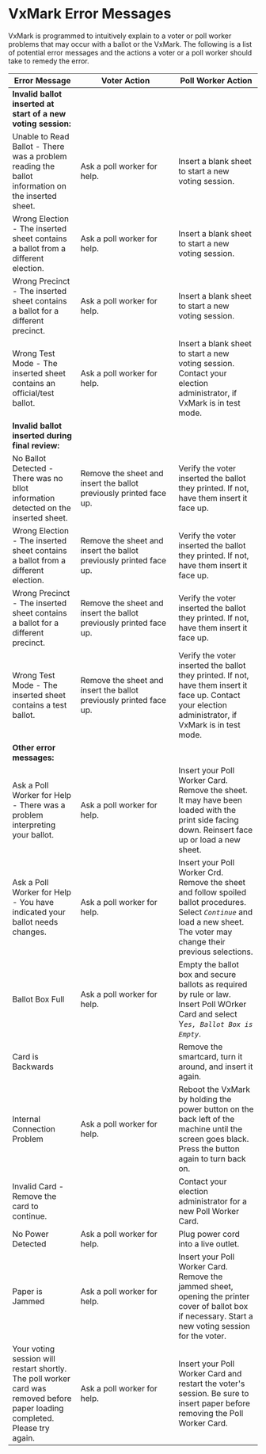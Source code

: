 # VxMark Error Messages

VxMark is programmed to intuitively explain to a voter or poll worker problems that may occur with a ballot or the VxMark.  The following is a list of potential error messages and the actions a voter or a poll worker should take to remedy the error.

<table><thead><tr><th>Error Message</th><th width="182">Voter Action</th><th>Poll Worker Action</th></tr></thead><tbody><tr><td><strong>Invalid ballot inserted at start of a new voting session:</strong></td><td></td><td></td></tr><tr><td>Unable to Read Ballot - There was a problem reading the ballot information on the inserted sheet. </td><td>Ask a poll worker for help.</td><td>Insert a blank sheet to start a new voting session. </td></tr><tr><td>Wrong Election - The inserted sheet contains a ballot from a different election. </td><td>Ask a poll worker for help.</td><td>Insert a blank sheet to start a new voting session. </td></tr><tr><td>Wrong Precinct - The inserted sheet contains a ballot for a different precinct.</td><td>Ask a poll worker for help.</td><td>Insert a blank sheet to start a new voting session. </td></tr><tr><td>Wrong Test Mode - The inserted sheet contains an official/test ballot.</td><td>Ask a poll worker for help.</td><td>Insert a blank sheet to start a new voting session. Contact your election administrator, if VxMark is in test mode.</td></tr><tr><td><strong>Invalid ballot inserted during final review:</strong></td><td></td><td></td></tr><tr><td>No Ballot Detected - There was no bllot information detected on the inserted sheet.  </td><td>Remove the sheet and insert the ballot previously printed face up. </td><td>Verify the voter inserted the ballot they printed. If not, have them insert it face up.</td></tr><tr><td>Wrong Election - The inserted sheet contains a ballot from a different election. </td><td>Remove the sheet and insert the ballot previously printed face up. </td><td>Verify the voter inserted the ballot they printed. If not, have them insert it face up. </td></tr><tr><td>Wrong Precinct - The inserted sheet contains a ballot for a different precinct.</td><td>Remove the sheet and insert the ballot previously printed face up. </td><td>Verify the voter inserted the ballot they printed. If not, have them insert it face up. </td></tr><tr><td>Wrong Test Mode - The inserted sheet contains a test ballot. </td><td>Remove the sheet and insert the ballot previously printed face up. </td><td>Verify the voter inserted the ballot they printed. If not, have them insert it face up. Contact your election administrator, if VxMark is in test mode.</td></tr><tr><td><strong>Other error messages:</strong></td><td></td><td></td></tr><tr><td>Ask a Poll Worker for Help - There was a problem interpreting your ballot.</td><td>Ask a poll worker for help.</td><td>Insert your Poll Worker Card. Remove the sheet. It may have been loaded with the print side facing down. Reinsert face up or load a new sheet. </td></tr><tr><td>Ask a Poll Worker for Help - You have indicated your ballot needs changes. </td><td>Ask a poll worker for help.</td><td>Insert your Poll Worker Crd. Remove the sheet and follow spoiled ballot procedures. Select <em><code>Continue</code></em> and load a new  sheet. The voter may change their previous selections.</td></tr><tr><td>Ballot Box Full</td><td>Ask a poll worker for help.</td><td>Empty the ballot box and secure ballots as required by rule or law. Insert Poll WOrker Card and select Y<em><code>es, Ballot Box is Empty</code></em>.</td></tr><tr><td>Card is Backwards</td><td></td><td>Remove the smartcard, turn it around, and insert it again.</td></tr><tr><td>Internal Connection Problem</td><td>Ask a poll worker for help.</td><td>Reboot the VxMark by holding the power button on the back left of the machine until the screen goes black. Press the button again to turn back on. </td></tr><tr><td>Invalid Card - Remove the card to continue. </td><td></td><td>Contact your election administrator for a new Poll Worker Card.</td></tr><tr><td>No Power Detected</td><td>Ask a poll worker for help.</td><td>Plug power cord into a live outlet.</td></tr><tr><td>Paper is Jammed</td><td>Ask a poll worker for help.</td><td>Insert your Poll Worker Card. Remove the jammed sheet, opening the printer cover of ballot box if necessary. Start a new voting session for the voter. </td></tr><tr><td>Your voting session will restart shortly. The poll worker card was removed before paper loading completed. Please try again. </td><td>Ask a poll worker for help.</td><td>Insert your Poll Worker Card and restart the voter's session. Be sure to insert paper before removing the Poll Worker Card.</td></tr></tbody></table>

